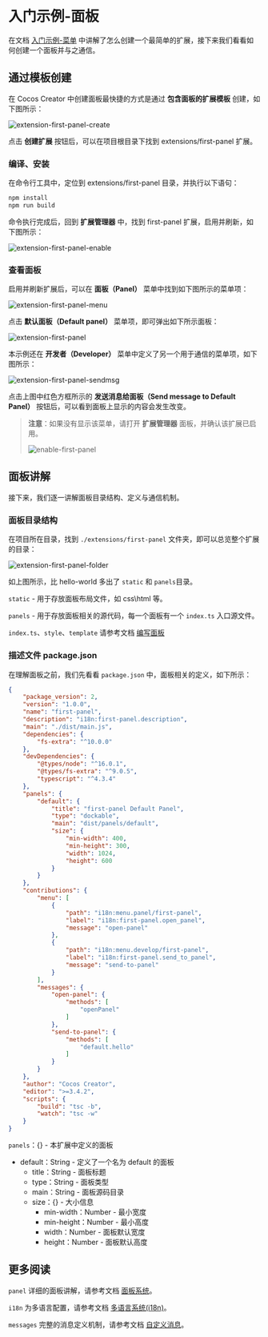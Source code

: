# 入门示例-面板

在文档 [入门示例-菜单](./first.md) 中讲解了怎么创建一个最简单的扩展，接下来我们看看如何创建一个面板并与之通信。

## 通过模板创建

在 Cocos Creator 中创建面板最快捷的方式是通过 **包含面板的扩展模板** 创建，如下图所示：

![extension-first-panel-create](./first/extension-first-panel-create.png)

点击 **创建扩展** 按钮后，可以在项目根目录下找到 extensions/first-panel 扩展。

### 编译、安装

在命令行工具中，定位到 extensions/first-panel 目录，并执行以下语句：

```bash
npm install
npm run build
```

命令执行完成后，回到 **扩展管理器** 中，找到 first-panel 扩展，启用并刷新，如下图所示：

![extension-first-panel-enable](./first/extension-first-panel-enable.png)

### 查看面板

启用并刷新扩展后，可以在 **面板（Panel）** 菜单中找到如下图所示的菜单项：

![extension-first-panel-menu](./first/extension-first-panel-menu.png)

点击 **默认面板（Default panel）** 菜单项，即可弹出如下所示面板：

![extension-first-panel](./first/extension-first-panel.png)

本示例还在 **开发者（Developer）** 菜单中定义了另一个用于通信的菜单项，如下图所示：

![extension-first-panel-sendmsg](./first/extension-first-panel-sendmsg.png)

点击上图中红色方框所示的 **发送消息给面板（Send message to Default Panel）** 按钮后，可以看到面板上显示的内容会发生改变。

> **注意**：如果没有显示该菜单，请打开 **扩展管理器** 面板，并确认该扩展已启用。
>
> ![enable-first-panel](./image/enable-first-panel.png)

## 面板讲解

接下来，我们逐一讲解面板目录结构、定义与通信机制。

### 面板目录结构

在项目所在目录，找到 `./extensions/first-panel` 文件夹，即可以总览整个扩展的目录：

![extension-first-panel-folder](./first/extension-first-panel-folder.png)

如上图所示，比 hello-world 多出了 `static` 和 `panels`目录。

`static` - 用于存放面板布局文件，如 css\html 等。

`panels` - 用于存放面板相关的源代码，每一个面板有一个 `index.ts` 入口源文件。

`index.ts`、`style`、`template` 请参考文档 [编写面板](./panel-boot.md)

### 描述文件 package.json

在理解面板之前，我们先看看 `package.json` 中，面板相关的定义，如下所示：

```json
{
    "package_version": 2,
    "version": "1.0.0",
    "name": "first-panel",
    "description": "i18n:first-panel.description",
    "main": "./dist/main.js",
    "dependencies": {
        "fs-extra": "^10.0.0"
    },
    "devDependencies": {
        "@types/node": "^16.0.1",
        "@types/fs-extra": "^9.0.5",
        "typescript": "^4.3.4"
    },
    "panels": {
        "default": {
            "title": "first-panel Default Panel",
            "type": "dockable",
            "main": "dist/panels/default",
            "size": {
                "min-width": 400,
                "min-height": 300,
                "width": 1024,
                "height": 600
            }
        }
    },
    "contributions": {
        "menu": [
            {
                "path": "i18n:menu.panel/first-panel",
                "label": "i18n:first-panel.open_panel",
                "message": "open-panel"
            },
            {
                "path": "i18n:menu.develop/first-panel",
                "label": "i18n:first-panel.send_to_panel",
                "message": "send-to-panel"
            }
        ],
        "messages": {
            "open-panel": {
                "methods": [
                    "openPanel"
                ]
            },
            "send-to-panel": {
                "methods": [
                    "default.hello"
                ]
            }
        }
    },
    "author": "Cocos Creator",
    "editor": ">=3.4.2",
    "scripts": {
        "build": "tsc -b",
        "watch": "tsc -w"
    }
}
```

`panels`：{} - 本扩展中定义的面板
- default：String - 定义了一个名为 default 的面板
    - title：String - 面板标题
    - type：String - 面板类型
    - main：String - 面板源码目录
    - size：{} - 大小信息
        - min-width：Number - 最小宽度
        - min-height：Number - 最小高度
        - width：Number - 面板默认宽度
        - height：Number - 面板默认高度

## 更多阅读

`panel` 详细的面板讲解，请参考文档 [面板系统](./panel.md)。

`i18n` 为多语言配置，请参考文档 [多语言系统(i18n)](./i18n.md)。

`messages` 完整的消息定义机制，请参考文档 [自定义消息](./contributions-messages.md)。
